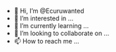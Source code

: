 - 👋 Hi, I’m @Ecuruwanted
- 👀 I’m interested in ...
- 🌱 I’m currently learning ...
- 💞️ I’m looking to collaborate on ...
- 📫 How to reach me ...

<!---
Ecuruwanted/Ecuruwanted is a ✨ special ✨ repository because its `README.md` (this file) appears on your GitHub profile.
You can click the Preview link to take a look at your changes.
--->
